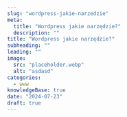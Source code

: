 ```yaml
---
slug: "wordpress-jakie-narzedzie"
meta:
  title: "Wordpress jakie narzędzie?"
  description: ""
title: "Wordpress jakie narzędzie?"
subheading: ""
leading: ""
image:
  src: "placeholder.webp"
  alt: "asdasd"
categories:
  - www
knowledgeBase: true
date: "2024-07-23"
draft: true
---
```

